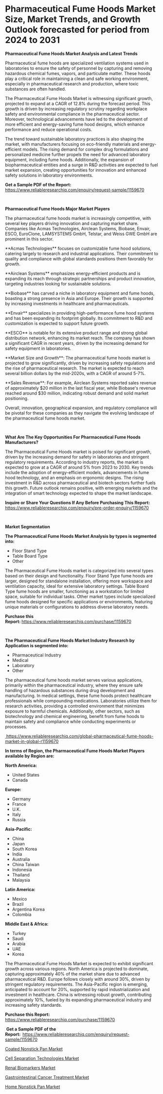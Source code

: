 <p><h1>Pharmaceutical Fume Hoods Market Size, Market Trends, and Growth Outlook forecasted for period from 2024 to 2031</h1></p><p><strong>Pharmaceutical Fume Hoods Market Analysis and Latest Trends</strong></p>
<p><p>Pharmaceutical fume hoods are specialized ventilation systems used in laboratories to ensure the safety of personnel by capturing and removing hazardous chemical fumes, vapors, and particulate matter. These hoods play a critical role in maintaining a clean and safe working environment, especially in pharmaceutical research and production, where toxic substances are often handled.</p><p>The Pharmaceutical Fume Hoods Market is witnessing significant growth, projected to expand at a CAGR of 12.8% during the forecast period. This growth is driven by increasing regulatory scrutiny regarding workplace safety and environmental compliance in the pharmaceutical sector. Moreover, technological advancements have led to the development of more efficient and energy-saving fume hood designs, which enhance performance and reduce operational costs.</p><p>The trend toward sustainable laboratory practices is also shaping the market, with manufacturers focusing on eco-friendly materials and energy-efficient models. The rising demand for complex drug formulations and personalized medicine further propels the need for advanced laboratory equipment, including fume hoods. Additionally, the expansion of biopharmaceutical entities and a surge in R&D activities are expected to fuel market expansion, creating opportunities for innovation and enhanced safety solutions in laboratory environments.</p></p>
<p><strong>Get a Sample PDF of the Report:&nbsp;</strong> <a href="https://www.reliableresearchiq.com/enquiry/request-sample/1159670?utm_campaign=104&utm_medium=2&utm_source=Github&utm_content=ia&utm_term=05122024&utm_id=pharmaceutical-fume-hoods">https://www.reliableresearchiq.com/enquiry/request-sample/1159670</a></p>
<p>&nbsp;</p>
<p><strong>Pharmaceutical Fume Hoods Major Market Players</strong></p>
<p><p>The pharmaceutical fume hoods market is increasingly competitive, with several key players driving innovation and capturing market share. Companies like Acmas Technologies, Airclean Systems, Biobase, Envair, ESCO, EuroClone, LAMSYSTEMS GmbH, Telstar, and Weiss GWE GmbH are prominent in this sector.</p><p>**Acmas Technologies** focuses on customizable fume hood solutions, catering largely to research and industrial applications. Their commitment to quality and compliance with global standards positions them favorably for growth.</p><p>**Airclean Systems** emphasizes energy-efficient products and is expanding its reach through strategic partnerships and product innovation, targeting industries looking for sustainable solutions.</p><p>**Biobase** has carved a niche in laboratory equipment and fume hoods, boasting a strong presence in Asia and Europe. Their growth is supported by increasing investments in healthcare and pharmaceuticals.</p><p>**Envair** specializes in providing high-performance fume hood systems and has been expanding its footprint globally. Its commitment to R&D and customization is expected to support future growth.</p><p>**ESCO** is notable for its extensive product range and strong global distribution network, enhancing its market reach. The company has shown a significant CAGR in recent years, driven by the increasing demand for safety equipment in laboratories.</p><p>**Market Size and Growth**: The pharmaceutical fume hoods market is projected to grow significantly, driven by increasing safety regulations and the rise of pharmaceutical research. The market is expected to reach several billion dollars by the mid-2020s, with a CAGR of around 5-7%.</p><p>**Sales Revenue**: For example, Airclean Systems reported sales revenue of approximately $20 million in the last fiscal year, while Biobase's revenue reached around $30 million, indicating robust demand and solid market positioning.</p><p>Overall, innovation, geographical expansion, and regulatory compliance will be pivotal for these companies as they navigate the evolving landscape of the pharmaceutical fume hoods market.</p></p>
<p>&nbsp;</p>
<p><strong>What Are The Key Opportunities For Pharmaceutical Fume Hoods Manufacturers?</strong></p>
<p><p>The Pharmaceutical Fume Hoods market is poised for significant growth, driven by the increasing demand for safety in laboratories and stringent regulatory requirements. According to industry reports, the market is expected to grow at a CAGR of around 5% from 2023 to 2030. Key trends include the adoption of energy-efficient models, advancements in fume hood technology, and an emphasis on ergonomic designs. The rising investment in R&D across pharmaceutical and biotech sectors further fuels this growth. Future outlook remains positive, with emerging markets and the integration of smart technology expected to shape the market landscape.</p></p>
<p><strong>Inquire or Share Your Questions If Any Before Purchasing This Report:</strong> <a href="https://www.reliableresearchiq.com/enquiry/pre-order-enquiry/1159670?utm_campaign=104&utm_medium=2&utm_source=Github&utm_content=ia&utm_term=05122024&utm_id=pharmaceutical-fume-hoods">https://www.reliableresearchiq.com/enquiry/pre-order-enquiry/1159670</a></p>
<p>&nbsp;</p>
<p><strong>Market Segmentation</strong></p>
<p><strong>The Pharmaceutical Fume Hoods Market Analysis by types is segmented into:</strong></p>
<p><ul><li>Floor Stand Type</li><li>Table Board Type</li><li>Other</li></ul></p>
<p><p>The Pharmaceutical Fume Hoods market is categorized into several types based on their design and functionality. Floor Stand Type fume hoods are larger, designed for standalone installation, offering more workspace and ventilation capacity, ideal for extensive laboratory settings. Table Board Type fume hoods are smaller, functioning as a workstation for limited space, suitable for individual tasks. Other market types include specialized fume hoods designed for specific applications or environments, featuring unique materials or configurations to address diverse laboratory needs.</p></p>
<p><strong>Purchase this Report:&nbsp;</strong><a href="https://www.reliableresearchiq.com/purchase/1159670?utm_campaign=104&utm_medium=2&utm_source=Github&utm_content=ia&utm_term=05122024&utm_id=pharmaceutical-fume-hoods">https://www.reliableresearchiq.com/purchase/1159670</a></p>
<p>&nbsp;</p>
<p><strong>The Pharmaceutical Fume Hoods Market Industry Research by Application is segmented into:</strong></p>
<p><ul><li>Pharmaceutical Industry</li><li>Medical</li><li>Laboratory</li><li>Other</li></ul></p>
<p><p>The pharmaceutical fume hoods market serves various applications, primarily within the pharmaceutical industry, where they ensure safe handling of hazardous substances during drug development and manufacturing. In medical settings, these fume hoods protect healthcare professionals while compounding medications. Laboratories utilize them for research activities, providing a controlled environment that minimizes exposure to harmful chemicals. Additionally, other sectors, such as biotechnology and chemical engineering, benefit from fume hoods to maintain safety and compliance while conducting experiments or processes.</p></p>
<p><a href="https://www.reliableresearchiq.com/global-pharmaceutical-fume-hoods-market-in-global-r1159670?utm_campaign=104&utm_medium=2&utm_source=Github&utm_content=ia&utm_term=05122024&utm_id=pharmaceutical-fume-hoods">&nbsp;https://www.reliableresearchiq.com/global-pharmaceutical-fume-hoods-market-in-global-r1159670</a></p>
<p><strong>In terms of Region, the Pharmaceutical Fume Hoods Market Players available by Region are:</strong></p>
<p>
    <p> <strong> North America: </strong>
        <ul>
            <li>United States</li>
            <li>Canada</li>
        </ul>
        </p> 
    <p> <strong> Europe: </strong>
        <ul>
            <li>Germany</li>
            <li>France</li>
            <li>U.K.</li>
            <li>Italy</li>
            <li>Russia</li>
        </ul>
        </p> 
    <p> <strong> Asia-Pacific: </strong>
        <ul>
            <li>China</li>
            <li>Japan</li>
            <li>South Korea</li>
            <li>India</li>
            <li>Australia</li>
            <li>China Taiwan</li>
            <li>Indonesia</li>
            <li>Thailand</li>
            <li>Malaysia</li>
        </ul>
        </p> 
    <p> <strong> Latin America: </strong>
        <ul>
            <li>Mexico</li>
            <li>Brazil</li>
            <li>Argentina Korea</li>
            <li>Colombia</li>
        </ul>
        </p> 
    <p> <strong> Middle East & Africa: </strong>
        <ul>
            <li>Turkey</li>
            <li>Saudi</li>
            <li>Arabia</li>
            <li>UAE</li>
            <li>Korea</li>
        </ul>
    </p>
    </p>
<p><p>The Pharmaceutical Fume Hoods Market is expected to exhibit significant growth across various regions. North America is projected to dominate, capturing approximately 40% of the market share due to advanced pharmaceutical R&D. Europe follows closely with around 30%, driven by stringent regulatory requirements. The Asia-Pacific region is emerging, anticipated to account for 20%, supported by rapid industrialization and investment in healthcare. China is witnessing robust growth, contributing approximately 10%, fueled by its expanding pharmaceutical industry and increasing safety standards.</p></p>
<p><strong>Purchase this Report: </strong><a href="https://www.reliableresearchiq.com/purchase/1159670?utm_campaign=104&utm_medium=2&utm_source=Github&utm_content=ia&utm_term=05122024&utm_id=pharmaceutical-fume-hoods">https://www.reliableresearchiq.com/purchase/1159670</a></p>
<p>&nbsp;<strong>Get a Sample PDF of the Report:&nbsp;&nbsp;</strong><a href="https://www.reliableresearchiq.com/enquiry/request-sample/1159670?utm_campaign=104&utm_medium=2&utm_source=Github&utm_content=ia&utm_term=05122024&utm_id=pharmaceutical-fume-hoods">https://www.reliableresearchiq.com/enquiry/request-sample/1159670</a></p>
<p><strong></strong></p>
<p><p><a href="https://issuu.com/reportprime-2/docs/coated-nonstick-pan-market-size-2030.pptx?utm_campaign=104&utm_medium=2&utm_source=Github&utm_content=ia&utm_term=05122024&utm_id=pharmaceutical-fume-hoods">Coated Nonstick Pan Market</a></p><p><a href="https://www.linkedin.com/pulse/cell-separation-technologies-market-study-report-includinginformation-lnhwc?utm_campaign=104&utm_medium=2&utm_source=Github&utm_content=ia&utm_term=05122024&utm_id=pharmaceutical-fume-hoods">Cell Separation Technologies Market</a></p><p><a href="https://www.linkedin.com/pulse/renal-biomarkers-market-size-status-forecast-2024-2031-juq5c?utm_campaign=104&utm_medium=2&utm_source=Github&utm_content=ia&utm_term=05122024&utm_id=pharmaceutical-fume-hoods">Renal Biomarkers Market</a></p><p><a href="https://www.linkedin.com/pulse/growth-projections-gastrointestinal-cancer-treatment-synbc?utm_campaign=104&utm_medium=2&utm_source=Github&utm_content=ia&utm_term=05122024&utm_id=pharmaceutical-fume-hoods">Gastrointestinal Cancer Treatment Market</a></p><p><a href="https://issuu.com/reportprime-2/docs/home-nonstick-pan-market-size-2030.pptx?utm_campaign=104&utm_medium=2&utm_source=Github&utm_content=ia&utm_term=05122024&utm_id=pharmaceutical-fume-hoods">Home Nonstick Pan Market</a></p></p>